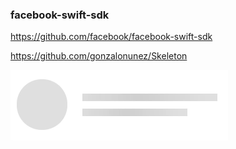 ### facebook-swift-sdk

https://github.com/facebook/facebook-swift-sdk

https://github.com/gonzalonunez/Skeleton

![](https://github.com/gonzalonunez/Skeleton/raw/master/Resources/skeleton-logo-animation.gif)

